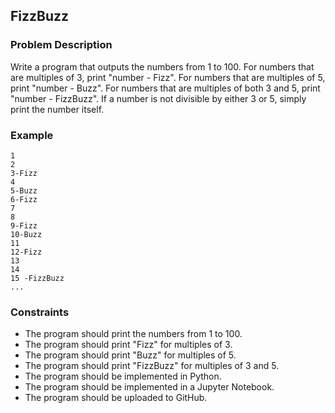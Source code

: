 ## FizzBuzz

### Problem Description

Write a program that outputs the numbers from 1 to 100. For numbers that are multiples of 3, print "number - Fizz". For numbers that are multiples of 5, print "number - Buzz". For numbers that are multiples of both 3 and 5, print "number - FizzBuzz". If a number is not divisible by either 3 or 5, simply print the number itself.

### Example

```
1
2
3-Fizz
4
5-Buzz
6-Fizz
7
8
9-Fizz
10-Buzz
11
12-Fizz
13
14
15 -FizzBuzz
...
```

### Constraints

- The program should print the numbers from 1 to 100.
- The program should print "Fizz" for multiples of 3.
- The program should print "Buzz" for multiples of 5.
- The program should print "FizzBuzz" for multiples of 3 and 5.
- The program should be implemented in Python.
- The program should be implemented in a Jupyter Notebook.
- The program should be uploaded to GitHub.

